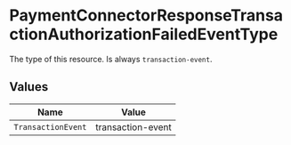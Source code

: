 # PaymentConnectorResponseTransactionAuthorizationFailedEventType

The type of this resource. Is always `transaction-event`.


## Values

| Name               | Value              |
| ------------------ | ------------------ |
| `TransactionEvent` | transaction-event  |